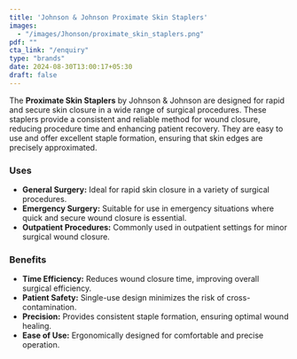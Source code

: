 ```yaml
---
title: 'Johnson & Johnson Proximate Skin Staplers'
images:
  - "/images/Jhonson/proximate_skin_staplers.png"
pdf: ""
cta_link: "/enquiry"
type: "brands"
date: 2024-08-30T13:00:17+05:30
draft: false
---
```


<!-- ### Product Description -->

The **Proximate Skin Staplers** by Johnson & Johnson are designed for rapid and secure skin closure in a wide range of surgical procedures. These staplers provide a consistent and reliable method for wound closure, reducing procedure time and enhancing patient recovery. They are easy to use and offer excellent staple formation, ensuring that skin edges are precisely approximated.

<!-- ### Key Features

- **Rapid Closure:** Facilitates quick and efficient wound closure, reducing time in the operating room.
- **Consistent Staple Formation:** Ensures that each staple is precisely formed and placed for optimal wound approximation.
- **Ergonomic Handle:** Designed for comfortable use, allowing for precise control during application.
- **Single-Use Design:** Disposable staplers reduce the risk of cross-contamination and ensure sterility.
- **Clear Line of Sight:** Transparent cartridge and wide anvil design provide a clear view of the wound during stapling. -->

### Uses

- **General Surgery:** Ideal for rapid skin closure in a variety of surgical procedures.
- **Emergency Surgery:** Suitable for use in emergency situations where quick and secure wound closure is essential.
- **Outpatient Procedures:** Commonly used in outpatient settings for minor surgical wound closure.

<!-- ### Who Needs This Product?

- **Surgeons and Surgical Teams:** Professionals looking for a reliable and quick method for closing skin wounds.
- **Emergency Rooms:** ER teams needing rapid wound closure tools for trauma and emergency surgeries.
- **Outpatient Clinics:** Clinics performing minor surgical procedures requiring secure and efficient skin closure. -->

### Benefits

- **Time Efficiency:** Reduces wound closure time, improving overall surgical efficiency.
- **Patient Safety:** Single-use design minimizes the risk of cross-contamination.
- **Precision:** Provides consistent staple formation, ensuring optimal wound healing.
- **Ease of Use:** Ergonomically designed for comfortable and precise operation.
